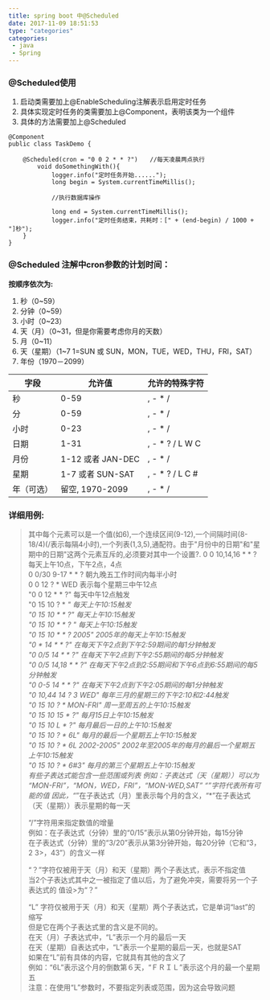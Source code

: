 ```yaml
---
title: spring boot 中@Scheduled
date: 2017-11-09 18:51:53
type: "categories"
categories: 
 - java
 - Spring
---
```


### @Scheduled使用


1. 启动类需要加上@EnableScheduling注解表示启用定时任务
2. 具体实现定时任务的类需要加上@Component，表明该类为一个组件
3. 具体的方法需要加上@Scheduled

~~~
@Component
public class TaskDemo {
    
    @Scheduled(cron = "0 0 2 * * ?")　　//每天凌晨两点执行
        void doSomethingWith(){
            logger.info("定时任务开始......");
            long begin = System.currentTimeMillis();
        
            //执行数据库操作
        
            long end = System.currentTimeMillis();
            logger.info("定时任务结束，共耗时：[" + (end-begin) / 1000 + "]秒");
    }
}
~~~

### @Scheduled 注解中cron参数的计划时间：

**按顺序依次为:**
1. 秒（0~59）
1. 分钟（0~59）
1. 小时（0~23）
1. 天（月）（0~31，但是你需要考虑你月的天数）
1. 月（0~11）
1. 天（星期）（1~7 1=SUN 或 SUN，MON，TUE，WED，THU，FRI，SAT）
1. 年份（1970－2099）

字段 | 允许值 | 允许的特殊字符 
---|---|---
秒	 |	0-59	| 	, - * /
分	 |	0-59	| 	, - * /
小时	 |	0-23	| 	, - * /
日期	 |	1-31	| 	, - * ? / L W C
月份	 |	1-12 或者 JAN-DEC	| 	, - * /
星期	 |	1-7 或者 SUN-SAT	  |	, - * ? / L C #
年（可选）	| 	留空, 1970-2099	 |	, - * /

### 详细用例:
> 其中每个元素可以是一个值(如6),一个连续区间(9-12),一个间隔时间(8-18/4)(/表示每隔4小时),一个列表(1,3,5),通配符。由于"月份中的日期"和"星期中的日期"这两个元素互斥的,必须要对其中一个设置?.
>0 0 10,14,16 * * ? 每天上午10点，下午2点，4点   
>0 0/30 9-17 * * ?   朝九晚五工作时间内每半小时   
>0 0 12 ? * WED 表示每个星期三中午12点    
>"0 0 12 * * ?" 每天中午12点触发    
>"0 15 10 ? * *" 每天上午10:15触发    
>"0 15 10 * * ?" 每天上午10:15触发    
>"0 15 10 * * ? *" 每天上午10:15触发    
>"0 15 10 * * ? 2005" 2005年的每天上午10:15触发    
>"0 * 14 * * ?" 在每天下午2点到下午2:59期间的每1分钟触发    
>"0 0/5 14 * * ?" 在每天下午2点到下午2:55期间的每5分钟触发    
>"0 0/5 14,18 * * ?" 在每天下午2点到2:55期间和下午6点到6:55期间的每5分钟触发    
>"0 0-5 14 * * ?" 在每天下午2点到下午2:05期间的每1分钟触发    
>"0 10,44 14 ? 3 WED" 每年三月的星期三的下午2:10和2:44触发    
>"0 15 10 ? * MON-FRI" 周一至周五的上午10:15触发    
>"0 15 10 15 * ?" 每月15日上午10:15触发    
>"0 15 10 L * ?" 每月最后一日的上午10:15触发    
>"0 15 10 ? * 6L" 每月的最后一个星期五上午10:15触发    
>"0 15 10 ? * 6L 2002-2005" 2002年至2005年的每月的最后一个星期五上午10:15触发    
>"0 15 10 ? * 6#3" 每月的第三个星期五上午10:15触发    
有些子表达式能包含一些范围或列表
例如：子表达式（天（星期））可以为 “MON-FRI”，“MON，WED，FRI”，“MON-WED,SAT”
“*”字符代表所有可能的值
因此，“*”在子表达式（月）里表示每个月的含义，“*”在子表达式（天（星期））表示星期的每一天
>
>“/”字符用来指定数值的增量  
>例如：在子表达式（分钟）里的“0/15”表示从第0分钟开始，每15分钟  
>         在子表达式（分钟）里的“3/20”表示从第3分钟开始，每20分钟（它和“3，2  3>，43”）的含义一样  
>  
>“？”字符仅被用于天（月）和天（星期）两个子表达式，表示不指定值  
>当2个子表达式其中之一被指定了值以后，为了避免冲突，需要将另一个子表达式的  值设>为“？”  
>   
>“L” 字符仅被用于天（月）和天（星期）两个子表达式，它是单词“last”的缩写  
>但是它在两个子表达式里的含义是不同的。  
>在天（月）子表达式中，“L”表示一个月的最后一天  
>在天（星期）自表达式中，“L”表示一个星期的最后一天，也就是SAT  
>如果在“L”前有具体的内容，它就具有其他的含义了  
>例如：“6L”表示这个月的倒数第６天，“ＦＲＩＬ”表示这个月的最一个星期五  
>注意：在使用“L”参数时，不要指定列表或范围，因为这会导致问题  

